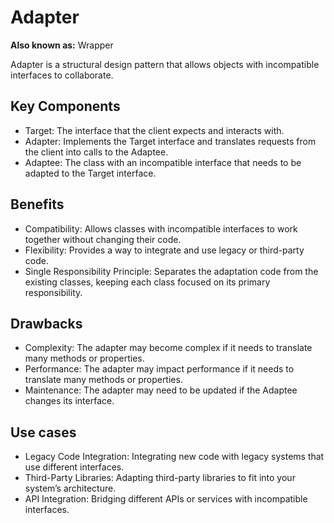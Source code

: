 # Adapter 

**Also known as:** Wrapper

Adapter is a structural design pattern that allows objects with incompatible interfaces to collaborate.

## Key Components

- Target: The interface that the client expects and interacts with.
- Adapter: Implements the Target interface and translates requests from the client into calls to the Adaptee.
- Adaptee: The class with an incompatible interface that needs to be adapted to the Target interface.

## Benefits

- Compatibility: Allows classes with incompatible interfaces to work together without changing their code.
- Flexibility: Provides a way to integrate and use legacy or third-party code.
- Single Responsibility Principle: Separates the adaptation code from the existing classes, keeping each class focused on its primary responsibility.

## Drawbacks

- Complexity: The adapter may become complex if it needs to translate many methods or properties.
- Performance: The adapter may impact performance if it needs to translate many methods or properties.
- Maintenance: The adapter may need to be updated if the Adaptee changes its interface.

## Use cases

- Legacy Code Integration: Integrating new code with legacy systems that use different interfaces.
- Third-Party Libraries: Adapting third-party libraries to fit into your system’s architecture.
- API Integration: Bridging different APIs or services with incompatible interfaces.